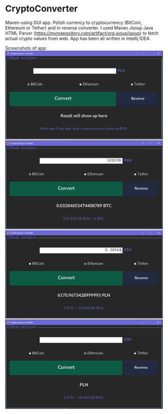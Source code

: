 # CryptoConverter

Maven-using GUI app.
Polish currency to cryptocurrency (BitCoin, Ethereum or Tether) and in reverse converter. 
I used Maven Jsoup Java HTML Parser (https://mvnrepository.com/artifact/org.jsoup/jsoup) to fetch actual crypto values from web.
App has been all written in Intellij IDEA.

Screenshots of app:
![img_12.png](img_12.png)
![img_13.png](img_13.png)
![img_14.png](img_14.png)
![img_16.png](img_16.png)
